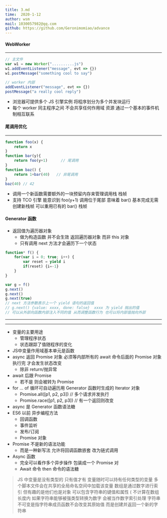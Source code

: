 ```yaml
---
title: 3.md
time:  2020-1-12
author: wsm
mail: 1030057982@qq.com
github: https://github.com/Geronimomiao/advance
---
```


#### WebWorker
****
```js
// 主文件
var w1 = new Worker("..........js")
w1.addEventListener("message", evt => {})
w1.postMessage("something cool to say")

// worker 内部
addEventListener("message", evt => {})
postMessage("a really cool reply")
```
* 浏览器可提供多个 JS 引擎实例 将程序划分为多个并发块运行
* 每个 worker 同主程序之间 不会共享任何作用域 资源 通过一个基本的事件机制相互联系


#### 尾调用优化
****
```js
function foo(x) {
	return x
}
function bar(y){
	return foo(y+1)      // 尾调用
}
function baz() {
	return 1+bar(40)   // 非尾调用
}
baz(40) // 42
```
* 调用一个新函数需要额外的一块预留内存来管理调用栈 栈帧
* 支持 TCO 引擎 能意识到 foo(y+1) 调用位于尾部 意味着 bar() 基本完成无需创建新栈帧 可以重用已有的 bar() 栈帧

#### Generator 函数
* 返回值为遍历器对象
	* 做为构造函数 并不会生效 返回遍历器对象 而非 this 对象
	* 只有调用 next 方法才会遍历下一个状态
```js
function* f() {
	for(var i = 0; true; i++) {
		var reset = yield i
		if(reset) {i=-1}
	}
}

var g = f()
g.next()
g.next()
g.next(true)
// next 方法参数表示上一个 yield 语句的返回值
// g.next() {value: xxxx, done: false}  xxxx 为 yield 抛出的值
// 可以从外部向函数内部注入不同的值 从而调整函数行为 也可以将内部值抛向外部
```

****
****
* 变量的主要用途
	* 管理程序状态
	* 状态跟踪了值随程序的变化 
* JS中变量作用域基本单元是函数 
* async 返回 Promise 对象 必须等内部所有的 await 命令后面的 Promise 对象执行完 才会发生状态改变
	* 除非 return/抛异常
* await 后跟 Promise 
	* 若不是 则会被转为 Promise
* for ... of 循环可自动遍历用 Generator 函数时生成的 Iterator 对象
	* Promise.all([p1, p2, p3])  // 多个请求并发执行
	* Promise.race([p1, p2, p3])  // 有一个返回则改变     
* async 是 Generator 函数语法糖
* ES6 以前 异步编程方法
	* 回调函数
	* 事件监听
	* 发布/订阅
	* Promise 对象
* Promise 不是新的语法功能 
	* 而是一种新写法 允许将回调函数嵌套 改为链式调用   
* Async 函数
	* 完全可以看作多个异步操作 包装成一个 Promise 对
	*  Await 命令 then 命令的语法糖 

> JS 中变量是没有类型的 只有值才有 变量随时可以持有任何类型的变量
> 多个脚本文件会在共享的全局命名空间中加载该变量
> 数组是通过数字进行索引 但有趣的是他们也是对象 可以包含字符串的键值和属性 ( 不计算在数组长度内 如果字符串能够被强类型转换为数字 会被当作数字索引处理
> 字符串不可变是指字符串成员函数不会改变其原始值 而是创建并返回一个新的字符串